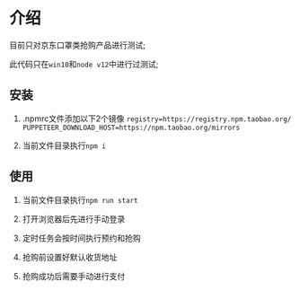 # 介绍

目前只对京东口罩类抢购产品进行测试;

此代码只在`win10`和`node v12`中进行过测试;

## 安装

1. .npmrc文件添加以下2个镜像
``registry=https://registry.npm.taobao.org/
PUPPETEER_DOWNLOAD_HOST=https://npm.taobao.org/mirrors``

2. 当前文件目录执行`npm i`

## 使用

1. 当前文件目录执行`npm run start`

2. 打开浏览器后先进行手动登录

3. 定时任务会按时间执行预约和抢购

4. 抢购前设置好默认收货地址

5. 抢购成功后需要手动进行支付
